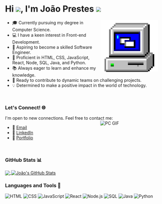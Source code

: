 # Hi <img src="https://media.giphy.com/media/hvRJCLFzcasrR4ia7z/giphy.gif" width="28">, I'm João Prestes <img src="https://github.com/TheDudeThatCode/TheDudeThatCode/blob/master/Assets/Mario_Hello_Big.gif" width="30px">

<img align="right" alt="PC GIF" src="https://github.com/TheDudeThatCode/TheDudeThatCode/blob/master/Assets/PC.gif" width="190" />

- 🎓 Currently pursuing my degree in Computer Science.
- 💻 I have a keen interest in Front-end Development.
- 🚀 Aspiring to become a skilled Software Engineer.
- 🔧 Proficient in HTML, CSS, JavaScript, React, Node, SQL, Java, and Python.
- 📚 Always eager to learn and enhance my knowledge.
- 👥 Ready to contribute to dynamic teams on challenging projects.
- 💡 Determined to make a positive impact in the world of technology.

<br>


### Let's Connect! 🌐
I'm open to new connections. Feel free to contact me:<img align="right" alt="PC GIF" src="https://media.giphy.com/media/MT5UUV1d4CXE2A37Dg/giphy.gif" width="190" />

- 📩 [Email](mailto:joaoprestes17@outlook.com)
- 🤝 [LinkedIn](https://www.linkedin.com/in/joão-claudio-prestes)
- 💼 [Portfolio](https://your-portfolio-website.com)

<br>

### GitHub Stats 📊

<a href="https://github.com/joaoclaudioprestes">
  <img align="center" src="https://github-readme-stats.vercel.app/api/top-langs/?username=joaoclaudioprestes&theme=dark&hide_langs_below=1" />
</a>

<a href="https://github.com/joaoclaudioprestes">
 <img align="center" src="https://github-readme-stats.vercel.app/api?username=joaoclaudioprestes&show_icons=true&theme=dark&line_height=27" alt="João's GitHub Stats"/>
</a>

<br>

### Languages and Tools 🔧

![HTML](https://img.shields.io/badge/-HTML-E34F26?style=flat&logo=html5&logoColor=white)
![CSS](https://img.shields.io/badge/-CSS-1572B6?style=flat&logo=css3&logoColor=white)
![JavaScript](https://img.shields.io/badge/-JavaScript-F7DF1E?style=flat&logo=javascript&logoColor=black)
![React](https://img.shields.io/badge/-React-61DAFB?style=flat&logo=react&logoColor=white)
![Node.js](https://img.shields.io/badge/-Node.js-339933?style=flat&logo=node.js&logoColor=white)
![SQL](https://img.shields.io/badge/-SQL-4479A1?style=flat&logo=postgresql&logoColor=white)
![Java](https://img.shields.io/badge/-Java-007396?style=flat&logo=java&logoColor=white)
![Python](https://img.shields.io/badge/-Python-3776AB?style=flat&logo=python&logoColor=white)

